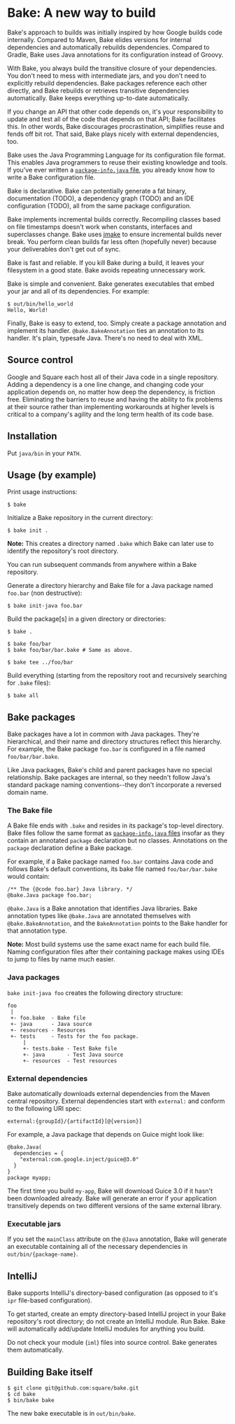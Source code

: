 # Bake: A new way to build

Bake's approach to builds was initially inspired by how Google builds code
internally. Compared to Maven, Bake elides versions for internal dependencies
and automatically rebuilds dependencies. Compared to Gradle, Bake uses
Java annotations for its configuration instead of Groovy.

With Bake, you always build the transitive closure of your dependencies.
You don't need to mess with intermediate jars, and you don't need to explicitly
rebuild dependencies. Bake packages reference each other directly, and Bake
rebuilds or retrieves transitive dependencies automatically. Bake keeps
everything up-to-date automatically.

If you change an API that other code depends on, it's your responsibility to
update and test all of the code that depends on that API; Bake facilitates this.
In other words, Bake discourages procrastination, simplifies reuse and fends
off bit rot. That said, Bake plays nicely with external dependencies, too.

Bake uses the Java Programming Language for its configuration file format.
This enables Java programmers to reuse their existing knowledge and tools.
If you've ever written a [`package-info.java` file][1], you already know
how to write a Bake configuration file.

Bake is declarative. Bake can potentially generate a fat binary,
documentation (TODO), a dependency graph (TODO) and an IDE configuration (TODO),
all from the same package configuration.

Bake implements incremental builds correctly. Recompiling classes based on file
timestamps doesn't work when constants, interfaces and superclasses change. Bake
uses [jmake](http://kenai.com/projects/jmake) to ensure incremental builds
never break. You perform clean builds far less often (hopefully never) because
your deliverables don't get out of sync.

Bake is fast and reliable. If you kill Bake during a build, it leaves your
filesystem in a good state. Bake avoids repeating unnecessary work.

Bake is simple and convenient. Bake generates executables that embed your jar
and all of its dependencies. For example:

    $ out/bin/hello_world
    Hello, World!

Finally, Bake is easy to extend, too. Simply create a package annotation and
implement its handler. `@bake.BakeAnnotation` ties an annotation to its handler.
It's plain, typesafe Java. There's no need to deal with XML.

## Source control

Google and Square each host all of their Java code in a single repository.
Adding a dependency is a one line change, and changing code
your application depends on, no matter how deep the dependency, is friction
free. Eliminating the barriers to reuse and having the ability to fix
problems at their source rather than implementing workarounds at higher levels
is critical to a company's agility and the long term health of its code base.

## Installation

Put `java/bin` in your `PATH`.

## Usage (by example)

Print usage instructions:

    $ bake

Initialize a Bake repository in the current directory:

    $ bake init .

<b>Note:</b> This creates a directory named `.bake` which Bake can
later use to identify the repository's root directory.

You can run subsequent commands from anywhere within a Bake repository.

Generate a directory hierarchy and Bake file for a Java package named
`foo.bar` (non destructive):

    $ bake init-java foo.bar

Build the package[s] in a given directory or directories:

    $ bake .

    $ bake foo/bar
    $ bake foo/bar/bar.bake # Same as above.

    $ bake tee ../foo/bar

Build everything (starting from the repository root and recursively searching
for `.bake` files):

    $ bake all

## Bake packages

Bake packages have a lot in common with Java packages. They're hierarchical, and
their name and directory structures reflect this hierarchy. For example,
the Bake package `foo.bar` is configured in a file named `foo/bar/bar.bake`.

Like Java packages, Bake's child and parent packages have
no special relationship. Bake packages are internal, so they needn't follow
Java's standard package naming conventions--they don't incorporate a reversed
domain name.

### The Bake file

A Bake file ends with `.bake` and resides in its package's top-level
directory. Bake files follow the same format as [`package-info.java` files][1]
insofar as they contain an annotated `package` declaration but no classes.
Annotations on the `package` declaration define a Bake package.

For example, if a Bake package named `foo.bar` contains Java code and follows
Bake's default conventions, its bake file named `foo/bar/bar.bake` would
contain:

    /** The {@code foo.bar} Java library. */
    @bake.Java package foo.bar;

`@bake.Java` is a Bake annotation that identifies Java libraries. Bake
annotation types like `@bake.Java` are annotated themselves with
`@bake.BakeAnnotation`, and the `BakeAnnotation` points to the Bake handler for
that annotation type.

<b>Note:</b> Most build systems use the same exact name for each build file.
Naming configuration files after their containing package makes using IDEs to
jump to files by name much easier.

### Java packages

`bake init-java foo` creates the following directory structure:

    foo
     |
     +- foo.bake  - Bake file
     +- java      - Java source
     +- resources - Resources
     +- tests     - Tests for the foo package.
         |
         +- tests.bake - Test Bake file
         +- java       - Test Java source
         +- resources  - Test resources

### External dependencies

Bake automatically downloads external dependencies from the Maven central
repository. External dependencies start with `external:` and conform to the
following URI spec:

    external:{groupId}/{artifactId}[@{version}]

For example, a Java package that depends on Guice might look like:

    @bake.Java(
      dependencies = {
        "external:com.google.inject/guice@3.0"
      }
    }
    package myapp;

The first time you build `my-app`, Bake will download Guice 3.0 if
it hasn't been downloaded already. Bake will generate an error if your
application transitively depends on two different versions of the same external
library.

### Executable jars

If you set the `mainClass` attribute on the `@Java` annotation, Bake will
generate an executable containing all of the necessary dependencies in
`out/bin/{package-name}`.

[1]: http://java.sun.com/docs/books/jls/third_edition/html/packages.html#7.4.1.1

## IntelliJ

Bake supports IntelliJ's directory-based configuration (as opposed to it's
`ipr` file-based configuration).

To get started, create an empty directory-based IntelliJ project in your
Bake repository's root directory; do not create an IntelliJ module. Run Bake.
Bake will automatically add/update IntelliJ modules for anything you build.

Do not check your module (`iml`) files into source control. Bake generates
them automatically.

## Building Bake itself

    $ git clone git@github.com:square/bake.git
    $ cd bake
    $ bin/bake bake

The new bake executable is in `out/bin/bake`.
